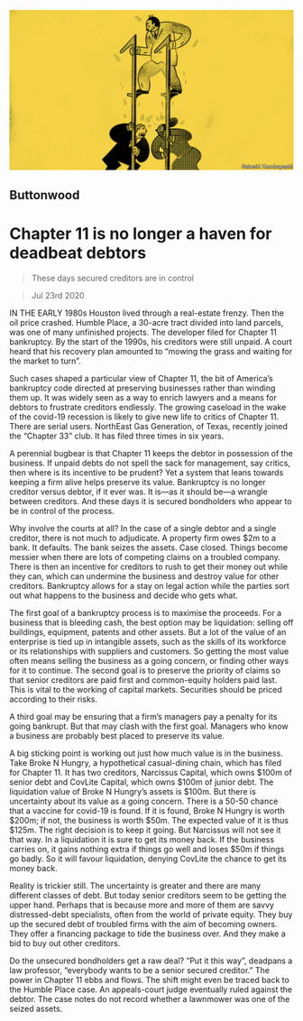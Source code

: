 ![](./images/20200725_FND001_0.jpg)

## Buttonwood

# Chapter 11 is no longer a haven for deadbeat debtors

> These days secured creditors are in control

> Jul 23rd 2020

IN THE EARLY 1980s Houston lived through a real-estate frenzy. Then the oil price crashed. Humble Place, a 30-acre tract divided into land parcels, was one of many unfinished projects. The developer filed for Chapter 11 bankruptcy. By the start of the 1990s, his creditors were still unpaid. A court heard that his recovery plan amounted to “mowing the grass and waiting for the market to turn”.

Such cases shaped a particular view of Chapter 11, the bit of America’s bankruptcy code directed at preserving businesses rather than winding them up. It was widely seen as a way to enrich lawyers and a means for debtors to frustrate creditors endlessly. The growing caseload in the wake of the covid-19 recession is likely to give new life to critics of Chapter 11. There are serial users. NorthEast Gas Generation, of Texas, recently joined the “Chapter 33” club. It has filed three times in six years.

A perennial bugbear is that Chapter 11 keeps the debtor in possession of the business. If unpaid debts do not spell the sack for management, say critics, then where is its incentive to be prudent? Yet a system that leans towards keeping a firm alive helps preserve its value. Bankruptcy is no longer creditor versus debtor, if it ever was. It is—as it should be—a wrangle between creditors. And these days it is secured bondholders who appear to be in control of the process.

Why involve the courts at all? In the case of a single debtor and a single creditor, there is not much to adjudicate. A property firm owes $2m to a bank. It defaults. The bank seizes the assets. Case closed. Things become messier when there are lots of competing claims on a troubled company. There is then an incentive for creditors to rush to get their money out while they can, which can undermine the business and destroy value for other creditors. Bankruptcy allows for a stay on legal action while the parties sort out what happens to the business and decide who gets what.

The first goal of a bankruptcy process is to maximise the proceeds. For a business that is bleeding cash, the best option may be liquidation: selling off buildings, equipment, patents and other assets. But a lot of the value of an enterprise is tied up in intangible assets, such as the skills of its workforce or its relationships with suppliers and customers. So getting the most value often means selling the business as a going concern, or finding other ways for it to continue. The second goal is to preserve the priority of claims so that senior creditors are paid first and common-equity holders paid last. This is vital to the working of capital markets. Securities should be priced according to their risks.

A third goal may be ensuring that a firm’s managers pay a penalty for its going bankrupt. But that may clash with the first goal. Managers who know a business are probably best placed to preserve its value.

A big sticking point is working out just how much value is in the business. Take Broke N Hungry, a hypothetical casual-dining chain, which has filed for Chapter 11. It has two creditors, Narcissus Capital, which owns $100m of senior debt and CovLite Capital, which owns $100m of junior debt. The liquidation value of Broke N Hungry’s assets is $100m. But there is uncertainty about its value as a going concern. There is a 50-50 chance that a vaccine for covid-19 is found. If it is found, Broke N Hungry is worth $200m; if not, the business is worth $50m. The expected value of it is thus $125m. The right decision is to keep it going. But Narcissus will not see it that way. In a liquidation it is sure to get its money back. If the business carries on, it gains nothing extra if things go well and loses $50m if things go badly. So it will favour liquidation, denying CovLite the chance to get its money back.

Reality is trickier still. The uncertainty is greater and there are many different classes of debt. But today senior creditors seem to be getting the upper hand. Perhaps that is because more and more of them are savvy distressed-debt specialists, often from the world of private equity. They buy up the secured debt of troubled firms with the aim of becoming owners. They offer a financing package to tide the business over. And they make a bid to buy out other creditors.

Do the unsecured bondholders get a raw deal? “Put it this way”, deadpans a law professor, “everybody wants to be a senior secured creditor.” The power in Chapter 11 ebbs and flows. The shift might even be traced back to the Humble Place case. An appeals-court judge eventually ruled against the debtor. The case notes do not record whether a lawnmower was one of the seized assets.